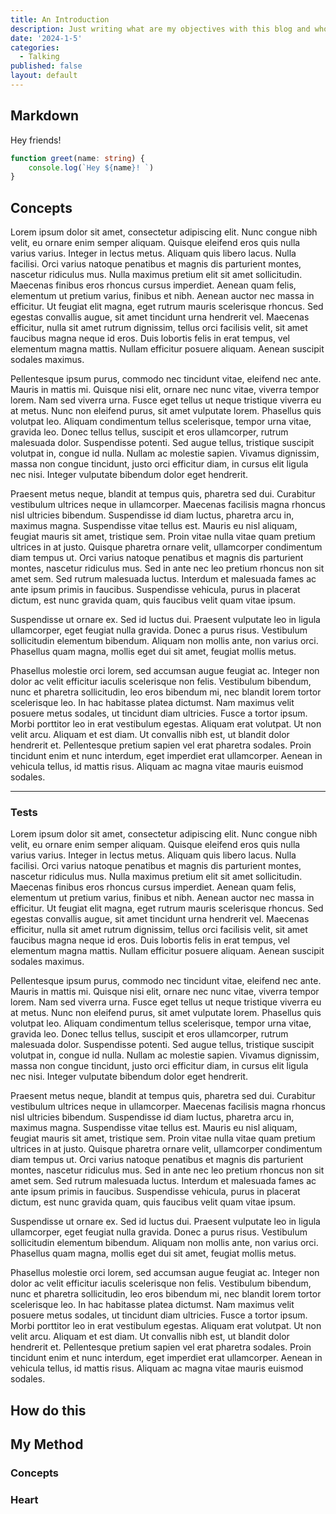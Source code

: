 ```yaml
---
title: An Introduction
description: Just writing what are my objectives with this blog and who am I.
date: '2024-1-5'
categories:
  - Talking
published: false
layout: default
---
```



## Markdown

Hey friends! 


```ts
function greet(name: string) {
	console.log(`Hey ${name}! `)
}
```

## Concepts



Lorem ipsum dolor sit amet, consectetur adipiscing elit. Nunc congue nibh velit, eu ornare enim semper aliquam. Quisque eleifend eros quis nulla varius varius. Integer in lectus metus. Aliquam quis libero lacus. Nulla facilisi. Orci varius natoque penatibus et magnis dis parturient montes, nascetur ridiculus mus. Nulla maximus pretium elit sit amet sollicitudin. Maecenas finibus eros rhoncus cursus imperdiet. Aenean quam felis, elementum ut pretium varius, finibus et nibh. Aenean auctor nec massa in efficitur. Ut feugiat elit magna, eget rutrum mauris scelerisque rhoncus. Sed egestas convallis augue, sit amet tincidunt urna hendrerit vel. Maecenas efficitur, nulla sit amet rutrum dignissim, tellus orci facilisis velit, sit amet faucibus magna neque id eros. Duis lobortis felis in erat tempus, vel elementum magna mattis. Nullam efficitur posuere aliquam. Aenean suscipit sodales maximus.

Pellentesque ipsum purus, commodo nec tincidunt vitae, eleifend nec ante. Mauris in mattis mi. Quisque nisi elit, ornare nec nunc vitae, viverra tempor lorem. Nam sed viverra urna. Fusce eget tellus ut neque tristique viverra eu at metus. Nunc non eleifend purus, sit amet vulputate lorem. Phasellus quis volutpat leo. Aliquam condimentum tellus scelerisque, tempor urna vitae, gravida leo. Donec tellus tellus, suscipit et eros ullamcorper, rutrum malesuada dolor. Suspendisse potenti. Sed augue tellus, tristique suscipit volutpat in, congue id nulla. Nullam ac molestie sapien. Vivamus dignissim, massa non congue tincidunt, justo orci efficitur diam, in cursus elit ligula nec nisi. Integer vulputate bibendum dolor eget hendrerit.

Praesent metus neque, blandit at tempus quis, pharetra sed dui. Curabitur vestibulum ultrices neque in ullamcorper. Maecenas facilisis magna rhoncus nisl ultricies bibendum. Suspendisse id diam luctus, pharetra arcu in, maximus magna. Suspendisse vitae tellus est. Mauris eu nisl aliquam, feugiat mauris sit amet, tristique sem. Proin vitae nulla vitae quam pretium ultrices in at justo. Quisque pharetra ornare velit, ullamcorper condimentum diam tempus ut. Orci varius natoque penatibus et magnis dis parturient montes, nascetur ridiculus mus. Sed in ante nec leo pretium rhoncus non sit amet sem. Sed rutrum malesuada luctus. Interdum et malesuada fames ac ante ipsum primis in faucibus. Suspendisse vehicula, purus in placerat dictum, est nunc gravida quam, quis faucibus velit quam vitae ipsum.

Suspendisse ut ornare ex. Sed id luctus dui. Praesent vulputate leo in ligula ullamcorper, eget feugiat nulla gravida. Donec a purus risus. Vestibulum sollicitudin elementum bibendum. Aliquam non mollis ante, non varius orci. Phasellus quam magna, mollis eget dui sit amet, feugiat mollis metus.

Phasellus molestie orci lorem, sed accumsan augue feugiat ac. Integer non dolor ac velit efficitur iaculis scelerisque non felis. Vestibulum bibendum, nunc et pharetra sollicitudin, leo eros bibendum mi, nec blandit lorem tortor scelerisque leo. In hac habitasse platea dictumst. Nam maximus velit posuere metus sodales, ut tincidunt diam ultricies. Fusce a tortor ipsum. Morbi porttitor leo in erat vestibulum egestas. Aliquam erat volutpat. Ut non velit arcu. Aliquam et est diam. Ut convallis nibh est, ut blandit dolor hendrerit et. Pellentesque pretium sapien vel erat pharetra sodales. Proin tincidunt enim et nunc interdum, eget imperdiet erat ullamcorper. Aenean in vehicula tellus, id mattis risus. Aliquam ac magna vitae mauris euismod sodales. 

--- 
### Tests



Lorem ipsum dolor sit amet, consectetur adipiscing elit. Nunc congue nibh velit, eu ornare enim semper aliquam. Quisque eleifend eros quis nulla varius varius. Integer in lectus metus. Aliquam quis libero lacus. Nulla facilisi. Orci varius natoque penatibus et magnis dis parturient montes, nascetur ridiculus mus. Nulla maximus pretium elit sit amet sollicitudin. Maecenas finibus eros rhoncus cursus imperdiet. Aenean quam felis, elementum ut pretium varius, finibus et nibh. Aenean auctor nec massa in efficitur. Ut feugiat elit magna, eget rutrum mauris scelerisque rhoncus. Sed egestas convallis augue, sit amet tincidunt urna hendrerit vel. Maecenas efficitur, nulla sit amet rutrum dignissim, tellus orci facilisis velit, sit amet faucibus magna neque id eros. Duis lobortis felis in erat tempus, vel elementum magna mattis. Nullam efficitur posuere aliquam. Aenean suscipit sodales maximus.

Pellentesque ipsum purus, commodo nec tincidunt vitae, eleifend nec ante. Mauris in mattis mi. Quisque nisi elit, ornare nec nunc vitae, viverra tempor lorem. Nam sed viverra urna. Fusce eget tellus ut neque tristique viverra eu at metus. Nunc non eleifend purus, sit amet vulputate lorem. Phasellus quis volutpat leo. Aliquam condimentum tellus scelerisque, tempor urna vitae, gravida leo. Donec tellus tellus, suscipit et eros ullamcorper, rutrum malesuada dolor. Suspendisse potenti. Sed augue tellus, tristique suscipit volutpat in, congue id nulla. Nullam ac molestie sapien. Vivamus dignissim, massa non congue tincidunt, justo orci efficitur diam, in cursus elit ligula nec nisi. Integer vulputate bibendum dolor eget hendrerit.

Praesent metus neque, blandit at tempus quis, pharetra sed dui. Curabitur vestibulum ultrices neque in ullamcorper. Maecenas facilisis magna rhoncus nisl ultricies bibendum. Suspendisse id diam luctus, pharetra arcu in, maximus magna. Suspendisse vitae tellus est. Mauris eu nisl aliquam, feugiat mauris sit amet, tristique sem. Proin vitae nulla vitae quam pretium ultrices in at justo. Quisque pharetra ornare velit, ullamcorper condimentum diam tempus ut. Orci varius natoque penatibus et magnis dis parturient montes, nascetur ridiculus mus. Sed in ante nec leo pretium rhoncus non sit amet sem. Sed rutrum malesuada luctus. Interdum et malesuada fames ac ante ipsum primis in faucibus. Suspendisse vehicula, purus in placerat dictum, est nunc gravida quam, quis faucibus velit quam vitae ipsum.

Suspendisse ut ornare ex. Sed id luctus dui. Praesent vulputate leo in ligula ullamcorper, eget feugiat nulla gravida. Donec a purus risus. Vestibulum sollicitudin elementum bibendum. Aliquam non mollis ante, non varius orci. Phasellus quam magna, mollis eget dui sit amet, feugiat mollis metus.

Phasellus molestie orci lorem, sed accumsan augue feugiat ac. Integer non dolor ac velit efficitur iaculis scelerisque non felis. Vestibulum bibendum, nunc et pharetra sollicitudin, leo eros bibendum mi, nec blandit lorem tortor scelerisque leo. In hac habitasse platea dictumst. Nam maximus velit posuere metus sodales, ut tincidunt diam ultricies. Fusce a tortor ipsum. Morbi porttitor leo in erat vestibulum egestas. Aliquam erat volutpat. Ut non velit arcu. Aliquam et est diam. Ut convallis nibh est, ut blandit dolor hendrerit et. Pellentesque pretium sapien vel erat pharetra sodales. Proin tincidunt enim et nunc interdum, eget imperdiet erat ullamcorper. Aenean in vehicula tellus, id mattis risus. Aliquam ac magna vitae mauris euismod sodales. 


## How do this

## My Method

### Concepts

### Heart